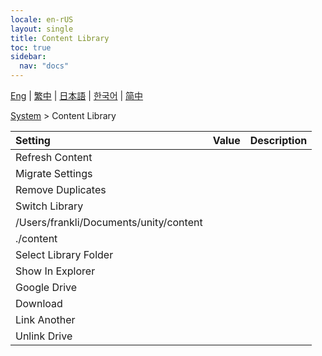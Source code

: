 ```yaml
---
locale: en-rUS
layout: single
title: Content Library
toc: true
sidebar:
  nav: "docs"
---
```

[Eng](/dancexr/menu/2025.4/system/library) | [繁中](/tw/dancexr/menu/2025.4/system/library) | [日本語](/jp/dancexr/menu/2025.4/system/library) | [한국어](/kr/dancexr/menu/2025.4/system/library) | [简中](/zh/dancexr/menu/2025.4/system/library)

[System](../menu#System) > Content Library



| Setting | Value | Description |
| :--- | --- | :--- |
| Refresh Content || 
| Migrate Settings || 
| Remove Duplicates || 
| Switch Library || 
| /Users/frankli/Documents/unity/content || 
| ./content || 
| Select Library Folder || 
| Show In Explorer || 
| Google Drive || 
| Download || 
| Link Another || 
| Unlink Drive || 
